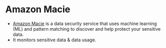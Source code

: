 # Amazon Macie
- [Amazon Macie](https://aws.amazon.com/macie/) is a data security service that uses machine learning (ML) and pattern matching to discover and help protect your sensitive data.
- It monitors sensitive data & data usage.